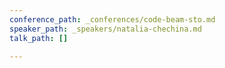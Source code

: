 ```yaml
---
conference_path: _conferences/code-beam-sto.md
speaker_path: _speakers/natalia-chechina.md
talk_path: []

---
```

